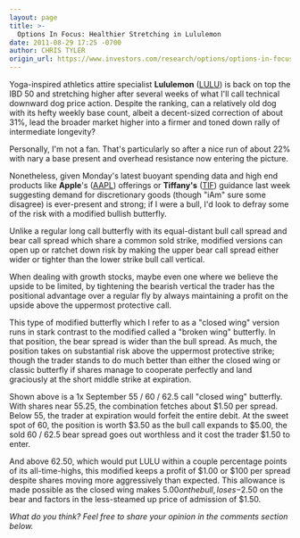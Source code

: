 ```yaml
---
layout: page
title: >-
  Options In Focus: Healthier Stretching in Lululemon
date: 2011-08-29 17:25 -0700
author: CHRIS TYLER
origin_url: https://www.investors.com/research/options/options-in-focus-healthier-stretching-in-lululemon/
---
```






Yoga-inspired athletics attire specialist **Lululemon** ([LULU](https://research.investors.com/quote.aspx?symbol=LULU)) is back on top the IBD 50 and stretching higher after several weeks of what I'll call technical downward dog price action. Despite the ranking, can a relatively old dog with its hefty weekly base count, albeit a decent-sized correction of about 31%, lead the broader market higher into a firmer and toned down rally of intermediate longevity?

  

Personally, I'm not a fan. That's particularly so after a nice run of about 22% with nary a base present and overhead resistance now entering the picture.

  

Nonetheless, given Monday's latest buoyant spending data and high end products like **Apple**'s ([AAPL](https://research.investors.com/quote.aspx?symbol=AAPL)) offerings or **Tiffany's** ([TIF](https://research.investors.com/quote.aspx?symbol=TIF)) guidance last week suggesting demand for discretionary goods (though "iAm" sure some disagree) is ever-present and strong; if I were a bull, I'd look to defray some of the risk with a modified bullish butterfly.

  

Unlike a regular long call butterfly with its equal-distant bull call spread and bear call spread which share a common sold strike, modified versions can open up or ratchet down risk by making the upper bear call spread either wider or tighter than the lower strike bull call vertical.

  

When dealing with growth stocks, maybe even one where we believe the upside to be limited, by tightening the bearish vertical the trader has the positional advantage over a regular fly by always maintaining a profit on the upside above the uppermost protective call.

  

This type of modified butterfly which I refer to as a "closed wing" version runs in stark contrast to the modified called a "broken wing" butterfly. In that position, the bear spread is wider than the bull spread. As much, the position takes on substantial risk above the uppermost protective strike; though the trader stands to do much better than either the closed wing or classic butterfly if shares manage to cooperate perfectly and land graciously at the short middle strike at expiration. 

  

Shown above is a 1x September 55 / 60 / 62.5 call "closed wing" butterfly. With shares near 55.25, the combination fetches about $1.50 per spread. Below 55, the trader at expiration would forfeit the entire debit. At the sweet spot of 60, the position is worth $3.50 as the bull call expands to $5.00, the sold 60 / 62.5 bear spread goes out worthless and it cost the trader $1.50 to enter.

  

And above 62.50, which would put LULU within a couple percentage points of its all-time-highs, this modified keeps a profit of $1.00 or $100 per spread despite shares moving more aggressively than expected. This allowance is made possible as the closed wing makes $5.00 on the bull, loses -$2.50 on the bear and factors in the less-steamed up price of admission of $1.50.

  

*What do you think? Feel free to share your opinion in the comments section below.*




